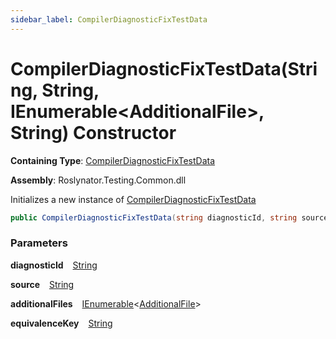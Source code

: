 ```yaml
---
sidebar_label: CompilerDiagnosticFixTestData
---
```


# CompilerDiagnosticFixTestData\(String, String, IEnumerable&lt;AdditionalFile&gt;, String\) Constructor

**Containing Type**: [CompilerDiagnosticFixTestData](../index.md)

**Assembly**: Roslynator\.Testing\.Common\.dll

  
Initializes a new instance of [CompilerDiagnosticFixTestData](../index.md)

```csharp
public CompilerDiagnosticFixTestData(string diagnosticId, string source, System.Collections.Generic.IEnumerable<Roslynator.Testing.AdditionalFile> additionalFiles = null, string equivalenceKey = null)
```

### Parameters

**diagnosticId** &ensp; [String](https://docs.microsoft.com/en-us/dotnet/api/system.string)

**source** &ensp; [String](https://docs.microsoft.com/en-us/dotnet/api/system.string)

**additionalFiles** &ensp; [IEnumerable](https://docs.microsoft.com/en-us/dotnet/api/system.collections.generic.ienumerable-1)&lt;[AdditionalFile](../../AdditionalFile/index.md)&gt;

**equivalenceKey** &ensp; [String](https://docs.microsoft.com/en-us/dotnet/api/system.string)